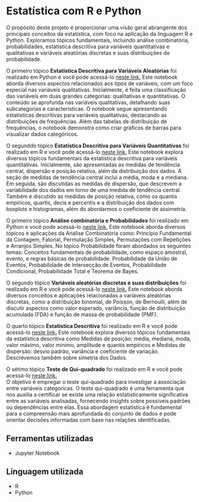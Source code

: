 # Estatística com R e Python

O propósito deste projeto é proporcionar uma visão geral abrangente dos principais conceitos da estatística, com foco na aplicação da linguagem R e Python. 
Exploramos tópicos fundamentais, incluindo análise combinatória, probabilidades, estatística descritiva para variáveis quantitativas e qualitativas e variáveis aleatórias discretas e suas distribuições de probabilidade.

O primeiro tópico **Estatística Descritiva para Variáveis Aleatórias** foi realizado em Python e você pode acessá-lo
[neste link.](https://github.com/leticiadluz/estatistica_com_r_py/blob/main/1_estatistica_descritiva_qualitativas__python.ipynb)
Este notebook aborda diversos aspectos relacionados aos tipos de variáveis, com um foco especial nas variáveis qualitativas. Inicialmente, é feita uma classificação das variáveis em duas grandes categorias: qualitativas e quantitativas. O conteúdo se aprofunda nas variáveis qualitativas, detalhando suas subcategorias e características. O notebook segue apresentando estatísticas descritivas para variáveis qualitativas, destacando as distribuições de frequências. Além das tabelas de distribuição de frequências, o notebook demonstra como criar gráficos de barras para visualizar dados categóricos. 

O segunddo tópico **Estatística Descritiva para Variáveis Quantitativas** foi realizado em R e você pode acessá-lo [neste link.](https://github.com/leticiadluz/estatistica_com_r_py/blob/main/2_estatistica_descritiva_quantitativas_R.ipynb)
Este notebook explora diversos tópicos fundamentais da estatística descritiva para variáveis quantitativas. Inicialmente, são apresentadas as medidas de tendência central, dispersão e posição relativa, além da distribuição dos dados. A seção de medidas de tendência central inclui a média, moda e a mediana. Em seguida, são discutidas as medidas de dispersão, que descrevem a variabilidade dos dados em torno de uma medida de tendência central. Também é discutido as medidas de posição relativa, como os quantis empíricos, quartis, decis e percentis e a distribuição dos dados com boxplots e histogramas, além do abordarmos o coeficiente de assimetria. 

O primeiro tópico **Análise combinatória e Probabilidades** foi realizado em Python e você pode acessá-lo
[neste link.](https://github.com/leticiadluz/estatistica_com_r_py/blob/main/analise_combinatoria_probabilidade_python.ipynb)
Este notebook aborda diversos tópicos e aplicações da Análise Combinatória como: Princípio Fundamental da Contagem, Fatorial, Permutação Simples, Permutações com Repetições e 
Arranjos Simples. 
No tópico Probabilidade foram abordados os seguintes temas: Conceitos fundamentais de probabilidade, como espaço amostral, evento, e regras básicas de probabilidade.
Probabilidade da União de Eventos, Probabilidade de Intersecção de Eventos, Probabilidade Condicional, Probabilidade Total e Teorema de Bayes.

O segundo tópico **Variáveis aleatórias discretas e suas distribuições** foi realizado em R e você pode acessá-lo
[neste link.](https://github.com/leticiadluz/estatistica_com_r_py/blob/main/variaveis_aleatorias_discretas_distribuicoes_R.ipynb)
Este notebook aborda diversos conceitos e aplicações relacionadas a variáveis aleatórias discretas, como a distribuição binomial, de Poisson, de Bernoulli, além de discutir aspectos como valor esperado, variância, função de distribuição acumulada (FDA) e função de massa de probabilidade (PMF).

O quarto tópico **Estatística Descritiva** foi realizado em R e você pode acessá-lo [neste link.](https://github.com/leticiadluz/estatistica_com_r_py/blob/main/estatistica_descritiva_R.ipynb)
Este notebook explora diversos tópicos fundamentais da estatística descritiva como Medidas de posição: média, mediana, moda, valor máximo, valor mínimo, amplitude e quantis empíricos e 
Medidas de dispersão: desvio padrão, variância e coeficiente de variação. Descrevemos também sobre simetria dos Dados.

O sétimo tópico **Teste de Qui-quadrado** foi realizado em R e você pode acessá-lo [neste link.](https://github.com/leticiadluz/estatistica_com_r_py/blob/main/teste_qui_quadrado_R.ipynb)  
O objetivo é empregar o teste qui-quadrado para investigar a associação entre variáveis categoricas. O teste qui-quadrado é uma ferramenta que nos auxilia a certificar se existe uma relação estatisticamente significativa entre as variáveis analisadas, fornecendo insights sobre possíveis padrões ou dependências entre elas. Essa abordagem estatística é fundamental para a compreensão mais aprofundada do conjunto de dados e pode orientar decisões informadas com base nas relações identificadas.

## Ferramentas utilizadas

* Jupyter Notebook

## Linguagem utilizada

* R
* Python
